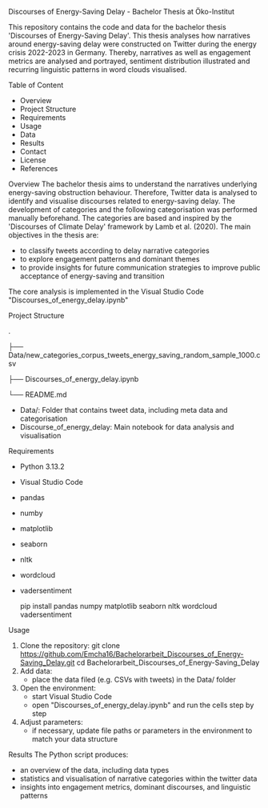 Discourses of Energy-Saving Delay - Bachelor Thesis at Öko-Institut 

This repository contains the code and data for the bachelor thesis 'Discourses of Energy-Saving Delay'. This thesis analyses how narratives around energy-saving delay were constructed on Twitter during the energy crisis 2022-2023 in Germany. Thereby, narratives as well as engagement metrics are analysed and portrayed, sentiment distribution illustrated and recurring linguistic patterns in word clouds visualised.


Table of Content
- Overview
- Project Structure
- Requirements
- Usage
- Data
- Results
- Contact
- License
- References
 
 
 
Overview
The bachelor thesis aims to understand the narratives underlying energy-saving obstruction behaviour. Therefore, Twitter data is analysed to identify and visualise discourses related to energy-saving delay. The development of categories and the following categorisation was performed manually beforehand. The categories are based and inspired by the 'Discourses of Climate Delay' framework by Lamb et al. (2020).
The main objectives in the thesis are:
- to classify tweets according to delay narrative categories
- to explore engagement patterns and dominant themes
- to provide insights for future communication strategies to improve public acceptance of energy-saving and transition

The core analysis is implemented in the Visual Studio Code "Discourses_of_energy_delay.ipynb"
 
 
 
Project Structure
 
.

├── Data/new_categories_corpus_tweets_energy_saving_random_sample_1000.csv

├── Discourses_of_energy_delay.ipynb

└── README.md

- Data/: Folder that contains tweet data, including meta data and categorisation
- Discourse_of_energy_delay: Main notebook for data analysis and visualisation


Requirements
- Python 3.13.2
- Visual Studio Code
- pandas
- numby
- matplotlib
- seaborn
- nltk
- wordcloud
- vadersentiment

     pip install pandas numpy matplotlib seaborn nltk wordcloud vadersentiment


Usage
1. Clone the repository:
   git clone https://github.com/Emcha16/Bachelorarbeit_Discourses_of_Energy-Saving_Delay.git
     cd Bachelorarbeit_Discourses_of_Energy-Saving_Delay
2. Add data:
   - place the data filed (e.g. CSVs with tweets) in the Data/ folder
3. Open the environment:
   - start Visual Studio Code
   - open "Discourses_of_energy_delay.ipynb" and run the cells step by step
4. Adjust parameters:
   - if necessary, update file paths or parameters in the environment to match your data structure
  

Results
The Python script produces:
- an overview of the data, including data types
- statistics and visualisation of narrative categories within the twitter data
- insights into engagement metrics, dominant discourses, and linguistic patterns







  
